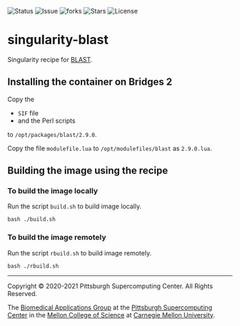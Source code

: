 ![Status](https://github.com/pscedu/singularity-blast/actions/workflows/main.yml/badge.svg)
![Issue](https://img.shields.io/github/issues/pscedu/singularity-blast)
![forks](https://img.shields.io/github/forks/pscedu/singularity-blast)
![Stars](https://img.shields.io/github/stars/pscedu/singularity-blast)
![License](https://img.shields.io/github/license/pscedu/singularity-blast)

# singularity-blast
Singularity recipe for [BLAST](https://blast.ncbi.nlm.nih.gov/Blast.cgi?CMD=Web&PAGE_TYPE=BlastDocs&DOC_TYPE=Download).

## Installing the container on Bridges 2
Copy the

* `SIF` file
* and the Perl scripts

to `/opt/packages/blast/2.9.0`.

Copy the file `modulefile.lua` to `/opt/modulefiles/blast` as `2.9.0.lua`.

## Building the image using the recipe
### To build the image locally
Run the script `build.sh` to build image locally.

```
bash ./build.sh
```

### To build the image remotely
Run the script `rbuild.sh` to build image remotely.

```
bash ./rbuild.sh
```

---
Copyright © 2020-2021 Pittsburgh Supercomputing Center. All Rights Reserved.

The [Biomedical Applications Group](https://www.psc.edu/biomedical-applications/) at the [Pittsburgh Supercomputing
Center](http://www.psc.edu) in the [Mellon College of Science](https://www.cmu.edu/mcs/) at [Carnegie Mellon University](http://www.cmu.edu).
